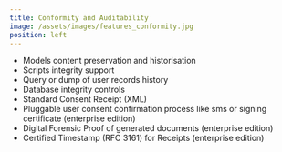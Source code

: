 ```yaml
---
title: Conformity and Auditability
image: /assets/images/features_conformity.jpg
position: left
---
```


  - Models content preservation and historisation
  - Scripts integrity support
  - Query or dump of user records history
  - Database integrity controls
  - Standard Consent Receipt (XML)
  - Pluggable user consent confirmation process like sms or signing certificate (enterprise edition)
  - Digital Forensic Proof of generated documents (enterprise edition)
  - Certified Timestamp (RFC 3161) for Receipts (enterprise edition)

